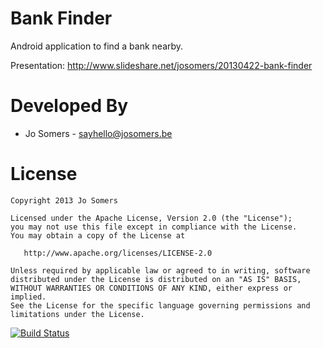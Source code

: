 Bank Finder
============

Android application to find a bank nearby.

Presentation: http://www.slideshare.net/josomers/20130422-bank-finder


Developed By
============

 * Jo Somers - <sayhello@josomers.be>

License
=======

    Copyright 2013 Jo Somers

    Licensed under the Apache License, Version 2.0 (the "License");
    you may not use this file except in compliance with the License.
    You may obtain a copy of the License at

       http://www.apache.org/licenses/LICENSE-2.0

    Unless required by applicable law or agreed to in writing, software
    distributed under the License is distributed on an "AS IS" BASIS,
    WITHOUT WARRANTIES OR CONDITIONS OF ANY KIND, either express or implied.
    See the License for the specific language governing permissions and
    limitations under the License.


[![Build Status](https://secure.travis-ci.org/josomers/android-bank-finder.png)](https://travis-ci.org/josomers/android-bank-finder)